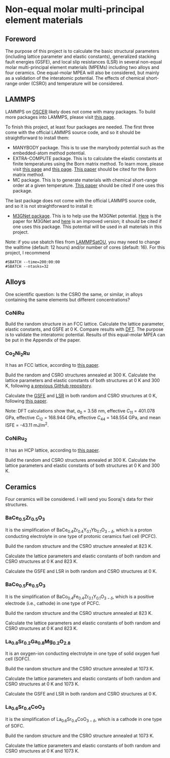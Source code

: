 # Non-equal molar multi-principal element materials

## Foreword

The purpose of this project is to calculate the basic structural parameters (including lattice parameter and elastic constants), generalized stacking fault energies (GSFE), and local slip resistances (LSR) in several non-equal molar multi-principal element materials (MPEMs) including two alloys and four ceramics. One equal-molar MPEA will also be considered, but mainly as a validation of the interatomic potential. The effects of chemical short-range order (CSRO) and temperature will be considered.

## LAMMPS

LAMMPS on [OSCER](http://www.ou.edu/oscer.html) likely does not come with many packages. To build more packages into LAMMPS, please visit [this page](https://docs.lammps.org/Build_package.html).

To finish this project, at least four packages are needed. The first three come with the official LAMMPS source code, and so it should be straightforward to install them:

- MANYBODY package. This is to use the manybody potential such as the embedded-atom method potential.
- EXTRA-COMPUTE package. This is to calculate the elastic constants at finite temperatures using the Born matrix method. To learn more, please visit [this page](https://docs.lammps.org/Howto_elastic.html
) and [this page](https://docs.lammps.org/compute_born_matrix.html). [This paper](https://doi.org/10.1063/1.447221) should be cited for the Born matrix method.
- MC package. This is to generate materials with chemical short-range order at a given temperature. [This paper](http://dx.doi.org/10.1103/PhysRevB.85.184203) should be cited if one uses this package.

The last package does not come with the official LAMMPS source code, and so it is not straightforward to install it:

- [M3GNet package](https://www.linkedin.com/posts/ongsp_github-advancesoftcorplammps-compiled-activity-7008842815757586432-BaWR). This is to help use the M3GNet potential. [Here](https://www.nature.com/articles/s43588-022-00349-3) is the paper for M3GNet and [here](https://doi.org/10.1038/s41524-024-01227-4) is an improved version; it should be cited if one uses this package. This potential will be used in all materials in this project.

Note: if you use sbatch files from [LAMMPSatOU](https://github.com/ANSHURAJ11/LAMMPSatOU), you may need to change the walltime (default: 12 hours) and/or number of cores (default: 16). For this project, I recommend

	#SBATCH --time=200:00:00
	#SBATCH --ntasks=32
	
## Alloys

One scientific question: Is the CSRO the same, or similar, in alloys containing the same elements but different concentrations?

### CoNiRu

Build the random structure in an FCC lattice. Calculate the lattice parameter, elastic constants, and GSFE at 0 K. Compare results with [DFT](http://dx.doi.org/10.1088/1361-651X/ab3b62). The purpose is to validate the interatomic potential. Results of this equal-molar MPEA can be put in the Appendix of the paper.

### Co<sub>2</sub>Ni<sub>2</sub>Ru

It has an FCC lattice, according to [this paper](https://doi.org/10.1016/j.actamat.2020.05.003).

Build the random and CSRO structures annealed at 300 K. Calculate the lattice parameters and elastic constants of both structures at 0 K and 300 K, following [a previous GitHub repository](https://github.com/shuozhixu/Modelling_2024).

Calculate the [GSFE](https://github.com/shuozhixu/FLAM2020-GSFE) and [LSR](https://github.com/shuozhixu/FLAM2020-LSR) in both random and CSRO structures at 0 K, following [this paper](http://dx.doi.org/10.1016/j.ijplas.2021.103157).

Note: DFT calculations show that, _a_<sub>0</sub> = 3.58 nm, effective _C_<sub>11</sub> = 401.078 GPa, effective _C_<sub>12</sub> = 168.944 GPa, effective _C_<sub>44</sub> = 148.554 GPa, and mean ISFE = -43.11 mJ/m<sup>2</sup>.

### CoNiRu<sub>2</sub>

It has an HCP lattice, according to [this paper](https://doi.org/10.1016/j.actamat.2020.05.003).

Build the random and CSRO structures annealed at 300 K. Calculate the lattice parameters and elastic constants of both structures at 0 K and 300 K.

## Ceramics

Four ceramics will be considered. I will send you Sooraj's data for their structures.

### BaCe<sub>0.5</sub>Zr<sub>0.5</sub>O<sub>3</sub>

It is the simplification of BaCe<sub>0.4</sub>Zr<sub>0.4</sub>Y<sub>0.1</sub>Yb<sub>0.1</sub>O<sub>$3-\delta$</sub>, which is a proton conducting electrolyte in one type of protonic ceramics fuel cell (PCFC).

Build the random structure and the CSRO structure annealed at 823 K.

Calculate the lattice parameters and elastic constants of both random and CSRO structures at 0 K and 823 K.

Calculate the GSFE and LSR in both random and CSRO structures at 0 K.

### BaCo<sub>0.5</sub>Fe<sub>0.5</sub>O<sub>3</sub> 

It is the simplification of BaCo<sub>0.4</sub>Fe<sub>0.4</sub>Zr<sub>0.1</sub>Y<sub>0.1</sub>O<sub>$3-\delta$</sub>, which is a positive electrode (i.e., cathode) in one type of PCFC.

Build the random structure and the CSRO structure annealed at 823 K.

Calculate the lattice parameters and elastic constants of both random and CSRO structures at 0 K and 823 K.

### La<sub>0.8</sub>Sr<sub>0.2</sub>Ga<sub>0.8</sub>Mg<sub>0.2</sub>O<sub>2.8</sub>

It is an oxygen-ion conducting electrolyte in one type of solid oxygen fuel cell (SOFC).

Build the random structure and the CSRO structure annealed at 1073 K.

Calculate the lattice parameters and elastic constants of both random and CSRO structures at 0 K and 1073 K.

Calculate the GSFE and LSR in both random and CSRO structures at 0 K.

### La<sub>0.6</sub>Sr<sub>0.4</sub>CoO<sub>3</sub> 

It is the simplification of La<sub>0.6</sub>Sr<sub>0.4</sub>CoO<sub>$3-\delta$</sub>, which is a cathode in one type of SOFC.

Build the random structure and the CSRO structure annealed at 1073 K.

Calculate the lattice parameters and elastic constants of both random and CSRO structures at 0 K and 1073 K.
